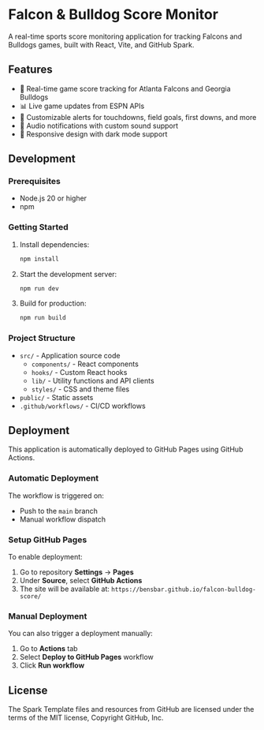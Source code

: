 # Falcon & Bulldog Score Monitor

A real-time sports score monitoring application for tracking Falcons and Bulldogs games, built with React, Vite, and GitHub Spark.

## Features

- 🏈 Real-time game score tracking for Atlanta Falcons and Georgia Bulldogs
- 📊 Live game updates from ESPN APIs
- 🔔 Customizable alerts for touchdowns, field goals, first downs, and more
- 🎵 Audio notifications with custom sound support
- 📱 Responsive design with dark mode support

## Development

### Prerequisites

- Node.js 20 or higher
- npm

### Getting Started

1. Install dependencies:
   ```bash
   npm install
   ```

2. Start the development server:
   ```bash
   npm run dev
   ```

3. Build for production:
   ```bash
   npm run build
   ```

### Project Structure

- `src/` - Application source code
  - `components/` - React components
  - `hooks/` - Custom React hooks
  - `lib/` - Utility functions and API clients
  - `styles/` - CSS and theme files
- `public/` - Static assets
- `.github/workflows/` - CI/CD workflows

## Deployment

This application is automatically deployed to GitHub Pages using GitHub Actions.

### Automatic Deployment

The workflow is triggered on:
- Push to the `main` branch
- Manual workflow dispatch

### Setup GitHub Pages

To enable deployment:
1. Go to repository **Settings** → **Pages**
2. Under **Source**, select **GitHub Actions**
3. The site will be available at: `https://bensbar.github.io/falcon-bulldog-score/`

### Manual Deployment

You can also trigger a deployment manually:
1. Go to **Actions** tab
2. Select **Deploy to GitHub Pages** workflow
3. Click **Run workflow**

## License

The Spark Template files and resources from GitHub are licensed under the terms of the MIT license, Copyright GitHub, Inc.
